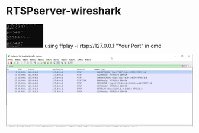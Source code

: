 # RTSPserver-wireshark

![](https://github.com/breadog/RTSPserver-wireshark/raw/master/ImageCache/RTSP-pic01.png)
using ffplay -i rtsp://127.0.0.1:"Your Port" in cmd

![](https://github.com/breadog/RTSPserver-wireshark/raw/master/ImageCache/RTSP-pic02.png)
